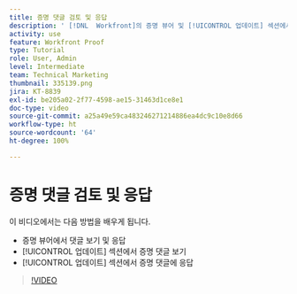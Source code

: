 ```yaml
---
title: 증명 댓글 검토 및 응답
description: ' [!DNL  Workfront]의 증명 뷰어 및 [!UICONTROL 업데이트] 섹션에서 증명 댓글을 보고 이에 응답하는 방법을 알아봅니다.'
activity: use
feature: Workfront Proof
type: Tutorial
role: User, Admin
level: Intermediate
team: Technical Marketing
thumbnail: 335139.png
jira: KT-8839
exl-id: be205a02-2f77-4598-ae15-31463d1ce8e1
doc-type: video
source-git-commit: a25a49e59ca483246271214886ea4dc9c10e8d66
workflow-type: ht
source-wordcount: '64'
ht-degree: 100%

---
```


# 증명 댓글 검토 및 응답

이 비디오에서는 다음 방법을 배우게 됩니다.

* 증명 뷰어에서 댓글 보기 및 응답
* [!UICONTROL 업데이트] 섹션에서 증명 댓글 보기
* [!UICONTROL 업데이트] 섹션에서 증명 댓글에 응답

>[!VIDEO](https://video.tv.adobe.com/v/335139/?quality=12&learn=on)
